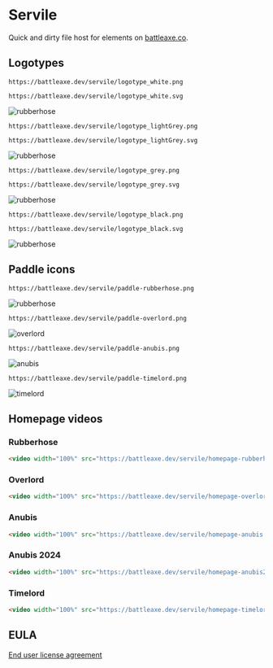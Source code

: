 # Servile

Quick and dirty file host for elements on [battleaxe.co](https://battleaxe.co/).

## Logotypes
```url
https://battleaxe.dev/servile/logotype_white.png
```
```url
https://battleaxe.dev/servile/logotype_white.svg
```

![rubberhose](https://battleaxe.dev/servile/logotype_white.png)
```url
https://battleaxe.dev/servile/logotype_lightGrey.png
```
```url
https://battleaxe.dev/servile/logotype_lightGrey.svg
```

![rubberhose](https://battleaxe.dev/servile/logotype_lightgrey.png)
```url
https://battleaxe.dev/servile/logotype_grey.png
```
```url
https://battleaxe.dev/servile/logotype_grey.svg
```

![rubberhose](https://battleaxe.dev/servile/logotype_grey.png)
```url
https://battleaxe.dev/servile/logotype_black.png
```
```url
https://battleaxe.dev/servile/logotype_black.svg
```

![rubberhose](https://battleaxe.dev/servile/logotype_black.png)


## Paddle icons

```url
https://battleaxe.dev/servile/paddle-rubberhose.png
```

![rubberhose](https://battleaxe.dev/servile/paddle-rubberhose.png)

```url
https://battleaxe.dev/servile/paddle-overlord.png
```

![overlord](https://battleaxe.dev/servile/paddle-overlord.png)

```url
https://battleaxe.dev/servile/paddle-anubis.png
```

![anubis](https://battleaxe.dev/servile/paddle-anubis.png)

```url
https://battleaxe.dev/servile/paddle-timelord.png
```

![timelord](https://battleaxe.dev/servile/paddle-timelord.png)


## Homepage videos

### Rubberhose
```html
<video width="100%" src="https://battleaxe.dev/servile/homepage-rubberhose.mp4" autoplay loop muted playsinline />
```

### Overlord
```html
<video width="100%" src="https://battleaxe.dev/servile/homepage-overlord.mp4" autoplay loop muted playsinline />
```

### Anubis
```html
<video width="100%" src="https://battleaxe.dev/servile/homepage-anubis.mp4" autoplay loop muted playsinline />
```

### Anubis 2024
```html
<video width="100%" src="https://battleaxe.dev/servile/homepage-anubis2024.mp4" autoplay loop muted playsinline />
```

### Timelord
```html
<video width="100%" src="https://battleaxe.dev/servile/homepage-timelord.mp4" autoplay loop muted playsinline />
```

## EULA
[End user license agreement](./Battle_Axe-EULA_2024.pdf)
